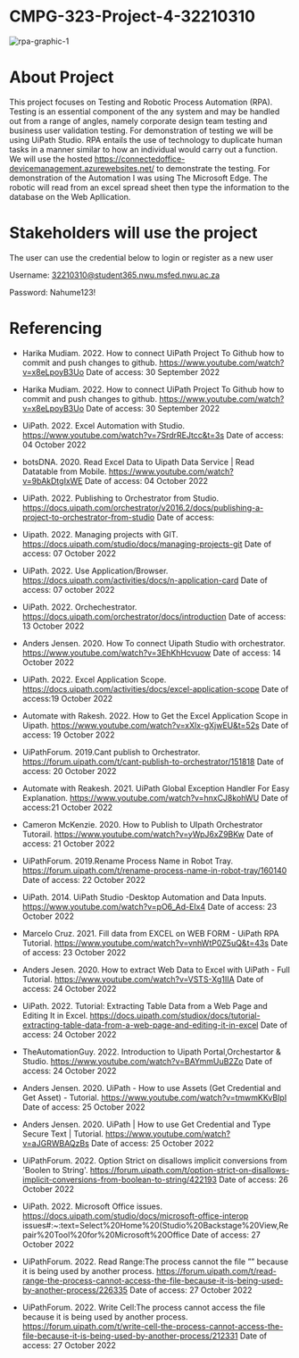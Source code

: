 # CMPG-323-Project-4-32210310
![rpa-graphic-1](https://user-images.githubusercontent.com/38375869/193237238-e16325f2-7d00-498c-b4c1-b0b8cfcef99b.jpeg)
# About Project 
This project focuses on Testing and Robotic Process Automation (RPA). Testing is an essential component of the any system and may be handled out from a range of angles, namely corporate design team testing and business user validation testing. For demonstration of testing we will be using UiPath Studio. RPA entails the use of technology to duplicate human tasks in a manner similar to how an individual would carry out a function. We will use the hosted https://connectedoffice-devicemanagement.azurewebsites.net/ to demonstrate the testing. For demonstration of the Automation I was using The Microsoft Edge. The robotic will read from an excel spread sheet then type the information to the database on the Web Apllication.

 # Stakeholders will use the project
The user can use the credential below to login or register as a new user 

Username: 32210310@student365.nwu.msfed.nwu.ac.za

 Password: Nahume123!  

 
 # Referencing
- Harika Mudiam. 2022. How to connect UiPath Project To Github how to commit and push changes to github. https://www.youtube.com/watch?v=x8eLpoyB3Uo Date of access: 30 September 2022

- Harika Mudiam. 2022. How to connect UiPath Project To Github how to commit and push changes to github. https://www.youtube.com/watch?v=x8eLpoyB3Uo Date of access: 30 September 2022

- UiPath. 2022. Excel Automation with Studio. https://www.youtube.com/watch?v=7SrdrREJtcc&t=3s Date of access: 04 October 2022

- botsDNA. 2020. Read Excel Data to Uipath Data Service | Read Datatable from Mobile. https://www.youtube.com/watch?v=9bAkDtgIxWE Date of access: 04 October 2022

- UiPath. 2022. Publishing to Orchestrator from Studio. https://docs.uipath.com/orchestrator/v2016.2/docs/publishing-a-project-to-orchestrator-from-studio Date of access:

- Uipath. 2022. Managing projects with GIT. https://docs.uipath.com/studio/docs/managing-projects-git Date of access: 07 October 2022

- UiPath. 2022. Use Application/Browser. https://docs.uipath.com/activities/docs/n-application-card  Date of access: 07 october 2022 

- UiPath. 2022. Orchechestrator. https://docs.uipath.com/orchestrator/docs/introduction Date of access: 13 October 2022

- Anders Jensen. 2020. How To connect Uipath Studio with orchestrator. https://www.youtube.com/watch?v=3EhKhHcvuow Date of access: 14 October 2022

- UiPath. 2022. Excel Application Scope. https://docs.uipath.com/activities/docs/excel-application-scope Date of access:19 October 2022

- Automate with Rakesh. 2022. How to Get the Excel Application Scope in Uipath. https://www.youtube.com/watch?v=xXlx-gXjwEU&t=52s Date of access: 19 October 2022

- UiPathForum. 2019.Cant publish to Orchestrator. https://forum.uipath.com/t/cant-publish-to-orchestrator/151818 Date of access: 20 October 2022

- Automate with Reakesh. 2021. UiPath Global Exception Handler For Easy Explanation. https://www.youtube.com/watch?v=hnxCJ8kohWU Date of access:21 October 2022

- Cameron McKenzie. 2020. How to Publish to UIpath Orchestrator Tutorail. https://www.youtube.com/watch?v=yWpJ6xZ9BKw Date of access: 21 October 2022

- UiPathForum. 2019.Rename Process Name in Robot Tray. https://forum.uipath.com/t/rename-process-name-in-robot-tray/160140 Date of access: 22 October 2022

- UiPath. 2014. UiPath Studio -Desktop Automation and Data Inputs. https://www.youtube.com/watch?v=pO6_Ad-EIx4 Date of access: 23 October 2022

- Marcelo Cruz. 2021. Fill data from EXCEL on WEB FORM - UiPath RPA Tutorial. https://www.youtube.com/watch?v=vnhWtP0Z5uQ&t=43s Date of access: 23 October 2022

- Anders Jesen. 2020. How to extract Web Data to Excel with UiPath - Full Tutorial.  https://www.youtube.com/watch?v=VSTS-Xg1IIA Date of access: 24 October 2022

- UiPath. 2022. Tutorial: Extracting Table Data from a Web Page and Editing It in Excel. https://docs.uipath.com/studiox/docs/tutorial-extracting-table-data-from-a-web-page-and-editing-it-in-excel Date of access: 24 October 2022

- TheAutomationGuy. 2022. Introduction to Uipath Portal,Orchestartor & Studio. https://www.youtube.com/watch?v=BAYmmUuB2Zo Date of access: 24 October 2022

-  Anders Jensen. 2020. UiPath - How to use Assets (Get Credential and Get Asset) - Tutorial. https://www.youtube.com/watch?v=tmwmKKvBIpI Date of access: 25 October 2022

- Anders Jensen. 2020. UiPath | How to use Get Credential and Type Secure Text | Tutorial. https://www.youtube.com/watch?v=aJGRWBAQzBs Date of access: 25 October 2022

- UiPathForum. 2022. Option Strict on disallows implicit conversions from 'Boolen to String'. https://forum.uipath.com/t/option-strict-on-disallows-implicit-conversions-from-boolean-to-string/422193 Date of access: 26 October 2022

- UiPath. 2022. Microsoft Office issues. https://docs.uipath.com/studio/docs/microsoft-office-interop
issues#:~:text=Select%20Home%20(Studio%20Backstage%20View,Repair%20Tool%20for%20Microsoft%20Office Date of access: 27 October 2022

- UiPathForum. 2022. Read Range:The process cannot the file ”” because it is being used by another process. https://forum.uipath.com/t/read-range-the-process-cannot-access-the-file-because-it-is-being-used-by-another-process/226335  Date of access: 27 October 2022
- UiPathForum.  2022. Write Cell:The process cannot access the file because it is being used by another process. https://forum.uipath.com/t/write-cell-the-process-cannot-access-the-file-because-it-is-being-used-by-another-process/212331 Date of access: 27 October 2022
